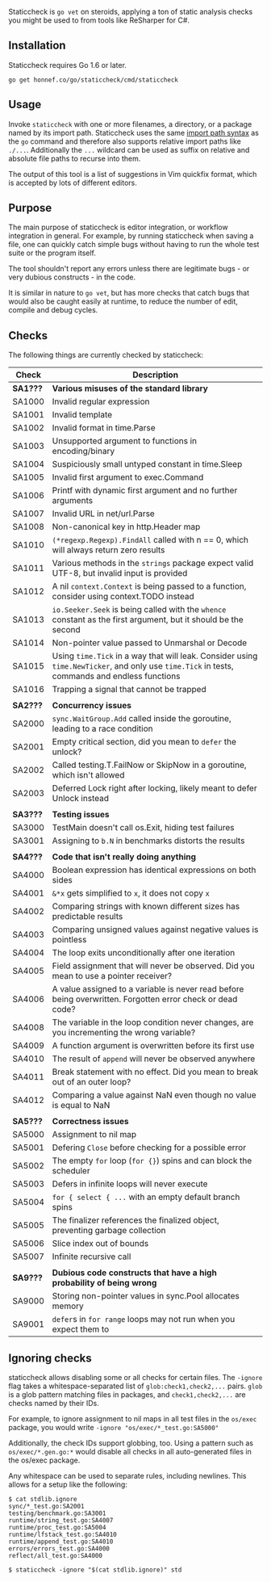 Staticcheck is `go vet` on steroids, applying a ton of static analysis
checks you might be used to from tools like ReSharper for C#.


## Installation

Staticcheck requires Go 1.6 or later.

    go get honnef.co/go/staticcheck/cmd/staticcheck

## Usage

Invoke `staticcheck` with one or more filenames, a directory, or a package named
by its import path. Staticcheck uses the same
[import path syntax](https://golang.org/cmd/go/#hdr-Import_path_syntax) as
the `go` command and therefore
also supports relative import paths like `./...`. Additionally the `...`
wildcard can be used as suffix on relative and absolute file paths to recurse
into them.

The output of this tool is a list of suggestions in Vim quickfix format,
which is accepted by lots of different editors.

## Purpose

The main purpose of staticcheck is editor integration, or workflow
integration in general. For example, by running staticcheck when
saving a file, one can quickly catch simple bugs without having to run
the whole test suite or the program itself.

The tool shouldn't report any errors unless there are legitimate
bugs - or very dubious constructs - in the code.

It is similar in nature to `go vet`, but has more checks that catch
bugs that would also be caught easily at runtime, to reduce the number
of edit, compile and debug cycles.

## Checks

The following things are currently checked by staticcheck:

| Check      | Description                                                                                                                                   |
|------------|-----------------------------------------------------------------------------------------------------------------------------------------------|
| **SA1???** | **Various misuses of the standard library**                                                                                                   |
| SA1000     | Invalid regular expression                                                                                                                    |
| SA1001     | Invalid template                                                                                                                              |
| SA1002     | Invalid format in time.Parse                                                                                                                  |
| SA1003     | Unsupported argument to functions in encoding/binary                                                                                          |
| SA1004     | Suspiciously small untyped constant in time.Sleep                                                                                             |
| SA1005     | Invalid first argument to exec.Command                                                                                                        |
| SA1006     | Printf with dynamic first argument and no further arguments                                                                                   |
| SA1007     | Invalid URL in net/url.Parse                                                                                                                  |
| SA1008     | Non-canonical key in http.Header map                                                                                                          |
| SA1010     | `(*regexp.Regexp).FindAll` called with n == 0, which will always return zero results                                                          |
| SA1011     | Various methods in the `strings` package expect valid UTF-8, but invalid input is provided                                                    |
| SA1012     | A nil `context.Context` is being passed to a function, consider using context.TODO instead                                                    |
| SA1013     | `io.Seeker.Seek` is being called with the `whence` constant as the first argument, but it should be the second                                |
| SA1014     | Non-pointer value passed to Unmarshal or Decode                                                                                               |
| SA1015     | Using `time.Tick` in a way that will leak. Consider using `time.NewTicker`, and only use `time.Tick` in tests, commands and endless functions |
| SA1016     | Trapping a signal that cannot be trapped                                                                                                      |
|            |                                                                                                                                               |
| **SA2???** | **Concurrency issues**                                                                                                                        |
| SA2000     | `sync.WaitGroup.Add` called inside the goroutine, leading to a race condition                                                                 |
| SA2001     | Empty critical section, did you mean to `defer` the unlock?                                                                                   |
| SA2002     | Called testing.T.FailNow or SkipNow in a goroutine, which isn't allowed                                                                       |
| SA2003     | Deferred Lock right after locking, likely meant to defer Unlock instead                                                                       |
|            |                                                                                                                                               |
| **SA3???** | **Testing issues**                                                                                                                            |
| SA3000     | TestMain doesn't call os.Exit, hiding test failures                                                                                           |
| SA3001     | Assigning to `b.N` in benchmarks distorts the results                                                                                         |
|            |                                                                                                                                               |
| **SA4???** | **Code that isn't really doing anything**                                                                                                     |
| SA4000     | Boolean expression has identical expressions on both sides                                                                                    |
| SA4001     | `&*x` gets simplified to `x`, it does not copy `x`                                                                                            |
| SA4002     | Comparing strings with known different sizes has predictable results                                                                          |
| SA4003     | Comparing unsigned values against negative values is pointless                                                                                |
| SA4004     | The loop exits unconditionally after one iteration                                                                                            |
| SA4005     | Field assignment that will never be observed. Did you mean to use a pointer receiver?                                                         |
| SA4006     | A value assigned to a variable is never read before being overwritten. Forgotten error check or dead code?                                    |
| SA4008     | The variable in the loop condition never changes, are you incrementing the wrong variable?                                                    |
| SA4009     | A function argument is overwritten before its first use                                                                                       |
| SA4010     | The result of `append` will never be observed anywhere                                                                                        |
| SA4011     | Break statement with no effect. Did you mean to break out of an outer loop?                                                                   |
| SA4012     | Comparing a value against NaN even though no value is equal to NaN                                                                            |
|            |                                                                                                                                               |
| **SA5???** | **Correctness issues**                                                                                                                        |
| SA5000     | Assignment to nil map                                                                                                                         |
| SA5001     | Defering `Close` before checking for a possible error                                                                                         |
| SA5002     | The empty `for` loop (`for {}`) spins and can block the scheduler                                                                             |
| SA5003     | Defers in infinite loops will never execute                                                                                                   |
| SA5004     | `for { select { ...` with an empty default branch spins                                                                                       |
| SA5005     | The finalizer references the finalized object, preventing garbage collection                                                                  |
| SA5006     | Slice index out of bounds                                                                                                                     |
| SA5007     | Infinite recursive call                                                                                                                       |
|            |                                                                                                                                               |
| **SA9???** | **Dubious code constructs that have a high probability of being wrong**                                                                       |
| SA9000     | Storing non-pointer values in sync.Pool allocates memory                                                                                      |
| SA9001     | `defer`s in `for range` loops may not run when you expect them to                                                                             |

## Ignoring checks

staticcheck allows disabling some or all checks for certain files. The
`-ignore` flag takes a whitespace-separated list of
`glob:check1,check2,...` pairs. `glob` is a glob pattern matching
files in packages, and `check1,check2,...` are checks named by their
IDs.

For example, to ignore assignment to nil maps in all test files in the
`os/exec` package, you would write `-ignore
"os/exec/*_test.go:SA5000"`

Additionally, the check IDs support globbing, too. Using a pattern
such as `os/exec/*.gen.go:*` would disable all checks in all
auto-generated files in the os/exec package.

Any whitespace can be used to separate rules, including newlines. This
allows for a setup like the following:

```
$ cat stdlib.ignore
sync/*_test.go:SA2001
testing/benchmark.go:SA3001
runtime/string_test.go:SA4007
runtime/proc_test.go:SA5004
runtime/lfstack_test.go:SA4010
runtime/append_test.go:SA4010
errors/errors_test.go:SA4000
reflect/all_test.go:SA4000

$ staticcheck -ignore "$(cat stdlib.ignore)" std
```
